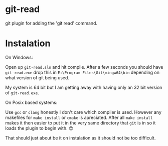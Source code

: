 # git-read
git plugin for adding the 'git read' command.

# Instalation

On Windows:

Open up ``git-read.sln`` and hit compile. After a few seconds you should have ``git-read.exe`` drop this in ``E:\Program Files\Git\mingw64\bin`` depending on what version of git being used.

My system is 64 bit but I am getting away with having only an 32 bit version of ``git-read.exe``.

On Posix based systems:

Use ``gcc`` or ``clang`` honestly I don't care which compiler is used. However any
makefiles for ``make install`` or ``cmake`` is apreciated. After all ``make install`` makes it then easier
to put it in the very same directory that ``git`` is in so it loads the plugin to begin with. :wink:

That should just about be it on instalation as it should not be too difficult.
